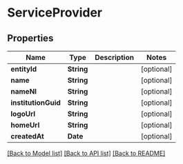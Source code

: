# ServiceProvider

## Properties
Name | Type | Description | Notes
------------ | ------------- | ------------- | -------------
**entityId** | **String** |  | [optional] 
**name** | **String** |  | [optional] 
**nameNl** | **String** |  | [optional] 
**institutionGuid** | **String** |  | [optional] 
**logoUrl** | **String** |  | [optional] 
**homeUrl** | **String** |  | [optional] 
**createdAt** | **Date** |  | [optional] 

[[Back to Model list]](../README.md#documentation-for-models) [[Back to API list]](../README.md#documentation-for-api-endpoints) [[Back to README]](../README.md)


